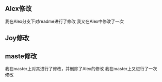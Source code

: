 ## Alex修改
我在Alex分支下对readme进行了修改
我又在Alex中修改了一次
## Joy修改

## maste修改
我在master上对其进行了修改，并删除了Alex的修改
我在master上又进行了一次修改 

